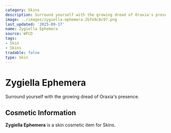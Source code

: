 ```yaml
---
category: Skins
description: Surround yourself with the growing dread of Oraxia's presence.
image: ../images/zygiella-ephemera-2bfe9c8c97.png
last_updated: '2025-09-17'
name: Zygiella Ephemera
source: WFCD
tags:
- Skin
- Skins
tradable: false
type: Skin
---
```


# Zygiella Ephemera

Surround yourself with the growing dread of Oraxia's presence.

## Cosmetic Information

**Zygiella Ephemera** is a skin cosmetic item for Skins.

